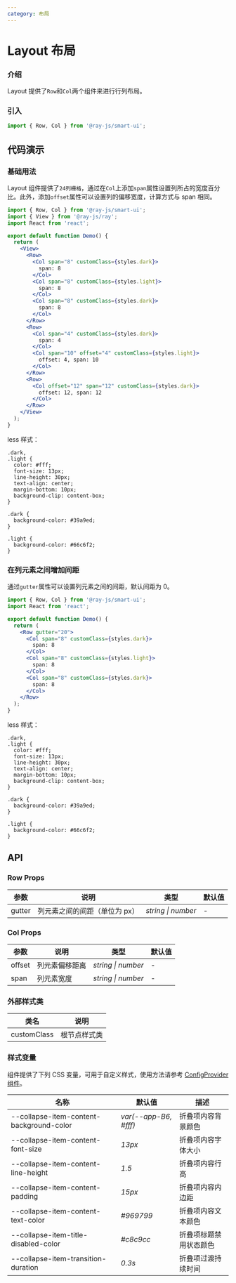 ```yaml
---
category: 布局
---
```


# Layout 布局

### 介绍

Layout 提供了`Row`和`Col`两个组件来进行行列布局。

### 引入

```jsx
import { Row, Col } from '@ray-js/smart-ui';
```

## 代码演示

### 基础用法

Layout 组件提供了`24列栅格`，通过在`Col`上添加`span`属性设置列所占的宽度百分比。此外，添加`offset`属性可以设置列的偏移宽度，计算方式与 span 相同。

```jsx
import { Row, Col } from '@ray-js/smart-ui';
import { View } from '@ray-js/ray';
import React from 'react';

export default function Demo() {
  return (
    <View>
      <Row>
        <Col span="8" customClass={styles.dark}>
          span: 8
        </Col>
        <Col span="8" customClass={styles.light}>
          span: 8
        </Col>
        <Col span="8" customClass={styles.dark}>
          span: 8
        </Col>
      </Row>
      <Row>
        <Col span="4" customClass={styles.dark}>
          span: 4
        </Col>
        <Col span="10" offset="4" customClass={styles.light}>
          offset: 4, span: 10
        </Col>
      </Row>
      <Row>
        <Col offset="12" span="12" customClass={styles.dark}>
          offset: 12, span: 12
        </Col>
      </Row>
    </View>
  );
}
```

less 样式：

```less
.dark,
.light {
  color: #fff;
  font-size: 13px;
  line-height: 30px;
  text-align: center;
  margin-bottom: 10px;
  background-clip: content-box;
}

.dark {
  background-color: #39a9ed;
}

.light {
  background-color: #66c6f2;
}
```

### 在列元素之间增加间距

通过`gutter`属性可以设置列元素之间的间距，默认间距为 0。

```jsx
import { Row, Col } from '@ray-js/smart-ui';
import React from 'react';

export default function Demo() {
  return (
    <Row gutter="20">
      <Col span="8" customClass={styles.dark}>
        span: 8
      </Col>
      <Col span="8" customClass={styles.light}>
        span: 8
      </Col>
      <Col span="8" customClass={styles.dark}>
        span: 8
      </Col>
    </Row>
  );
}
```

less 样式：

```less
.dark,
.light {
  color: #fff;
  font-size: 13px;
  line-height: 30px;
  text-align: center;
  margin-bottom: 10px;
  background-clip: content-box;
}

.dark {
  background-color: #39a9ed;
}

.light {
  background-color: #66c6f2;
}
```

## API

### Row Props

| 参数   | 说明                          | 类型               | 默认值 |
| ------ | ----------------------------- | ------------------ | ------ |
| gutter | 列元素之间的间距（单位为 px） | _string \| number_ | -      |

### Col Props

| 参数   | 说明           | 类型               | 默认值 |
| ------ | -------------- | ------------------ | ------ |
| offset | 列元素偏移距离 | _string \| number_ | -      |
| span   | 列元素宽度     | _string \| number_ | -      |

### 外部样式类

| 类名        | 说明         |
| ----------- | ------------ |
| customClass | 根节点样式类 |

### 样式变量

组件提供了下列 CSS 变量，可用于自定义样式，使用方法请参考 [ConfigProvider 组件](/material/smartui?comId=config-provider)。

| 名称                                     | 默认值                | 描述                   |
| ---------------------------------------- | --------------------- | ---------------------- |
| --collapse-item-content-background-color | _var(--app-B6, #fff)_ | 折叠项内容背景颜色     |
| --collapse-item-content-font-size        | _13px_                | 折叠项内容字体大小     |
| --collapse-item-content-line-height      | _1.5_                 | 折叠项内容行高         |
| --collapse-item-content-padding          | _15px_                | 折叠项内容内边距       |
| --collapse-item-content-text-color       | _#969799_             | 折叠项内容文本颜色     |
| --collapse-item-title-disabled-color     | _#c8c9cc_             | 折叠项标题禁用状态颜色 |
| --collapse-item-transition-duration      | _0.3s_                | 折叠项过渡持续时间     |
